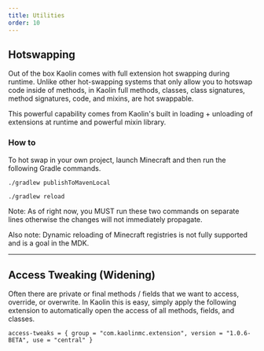 ```yaml
---
title: Utilities
order: 10
---
```


## Hotswapping

Out of the box Kaolin comes with full extension hot swapping during runtime. Unlike other hot-swapping systems that only allow you to hotswap code inside of methods, in Kaolin full methods, classes, class signatures, method signatures, code, and mixins, are hot swappable.

This powerful capability comes from Kaolin's built in loading + unloading of extensions at runtime and powerful mixin library. 

### How to

To hot swap in your own project, launch Minecraft and then run the following Gradle commands.

```text
./gradlew publishToMavenLocal
```

```test
./gradlew reload
```

Note: As of right now, you MUST run these two commands on separate lines otherwise the changes will not immediately propagate.

Also note: Dynamic reloading of Minecraft registries is not fully supported and is a goal in the MDK.

---

## Access Tweaking (Widening)

Often there are private or final methods / fields that we want to access, override, or overwrite. In Kaolin this is easy, simply apply the following extension to automatically open the access of all methods, fields, and classes. 

```text
access-tweaks = { group = "com.kaolinmc.extension", version = "1.0.6-BETA", use = "central" }
```

